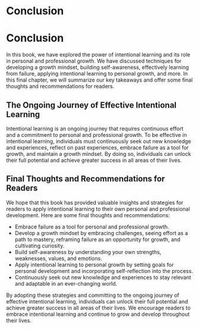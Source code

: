 # Conclusion

Conclusion
==========

In this book, we have explored the power of intentional learning and its role in personal and professional growth. We have discussed techniques for developing a growth mindset, building self-awareness, effectively learning from failure, applying intentional learning to personal growth, and more. In this final chapter, we will summarize our key takeaways and offer some final thoughts and recommendations for readers.

The Ongoing Journey of Effective Intentional Learning
-----------------------------------------------------

Intentional learning is an ongoing journey that requires continuous effort and a commitment to personal and professional growth. To be effective in intentional learning, individuals must continuously seek out new knowledge and experiences, reflect on past experiences, embrace failure as a tool for growth, and maintain a growth mindset. By doing so, individuals can unlock their full potential and achieve greater success in all areas of their lives.

Final Thoughts and Recommendations for Readers
----------------------------------------------

We hope that this book has provided valuable insights and strategies for readers to apply intentional learning to their own personal and professional development. Here are some final thoughts and recommendations:

* Embrace failure as a tool for personal and professional growth.
* Develop a growth mindset by embracing challenges, seeing effort as a path to mastery, reframing failure as an opportunity for growth, and cultivating curiosity.
* Build self-awareness by understanding your own strengths, weaknesses, values, and emotions.
* Apply intentional learning to personal growth by setting goals for personal development and incorporating self-reflection into the process.
* Continuously seek out new knowledge and experiences to stay relevant and adaptable in an ever-changing world.

By adopting these strategies and committing to the ongoing journey of effective intentional learning, individuals can unlock their full potential and achieve greater success in all areas of their lives. We encourage readers to embrace intentional learning and continue to grow and develop throughout their lives.